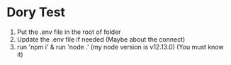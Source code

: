 # Dory Test
1. Put the .env file in the root of folder
2. Update the .env file if needed (Maybe about the connect)
3. run 'npm i' & run 'node .' (my node version is v12.13.0) (You must know it)
